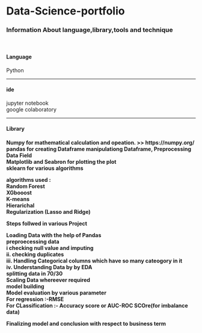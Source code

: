 # Data-Science-portfolio
<h3>Information About language,library,tools and technique </h3> <br>

<h4>Language</h4> Python <br>
<hr>
<h4>ide</h4>
jupyter notebook <br>
google colaboratory<br>
<hr>
<h4>Library<h4> 
Numpy for mathematical calculation and opeation.
>> https://numpy.org/ <br> 
          pandas for creating Dataframe manipulationg Dataframe, Preprocessing Data Field <br>
          Matplotlib and Seabron for plotting the plot <br>
          sklearn for various algorithms <br>
          
algorithms used : <br>
                 Random Forest <br>
                 XGbooost <br>
                 K-means <br>
                 Hierarichal <br>
                 Regularization (Lasso and Ridge) <br>
                 
Steps follwed in various Project <br>
 
 
Loading Data with the  help of Pandas <br>
preproecessing data <br>
    i checking null value and imputing <br>
    ii. checking duplicates <br>
    iii. Handling Categorical columns which have so many cateogory in it <br>
    iv. Understanding Data by by EDA <br>
 splitting data in 70/30 <br>
 Scaling Data whereever required <br>
 model building <br>
 Model evaluation by various parameter <br> 
 For regression :-RMSE <br>
 For CLassification :- Accuracy score or AUC-ROC SCOre(for imbalance data) <br>
 
 Finalizing model and conclusion with respect to business term <br>
